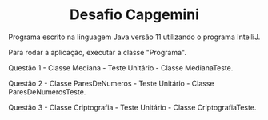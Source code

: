 <h1 align="center"> Desafio Capgemini</h1>

<p>Programa escrito na linguagem Java versão 11 utilizando o programa IntelliJ.</p>
<p>Para rodar a aplicação, executar a classe "Programa".</p>
<p>Questão 1 - Classe Mediana - Teste Unitário - Classe MedianaTeste.</p>
<p>Questão 2 - Classe ParesDeNumeros - Teste Unitário - Classe ParesDeNumerosTeste.</p>
<p>Questão 3 - Classe Criptografia - Teste Unitário - Classe CriptografiaTeste.</p>
